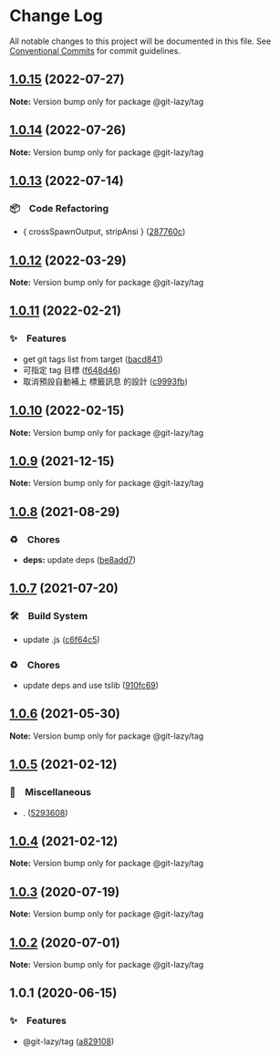 # Change Log

All notable changes to this project will be documented in this file.
See [Conventional Commits](https://conventionalcommits.org) for commit guidelines.

## [1.0.15](https://github.com/bluelovers/ws-git-lazy/compare/@git-lazy/tag@1.0.14...@git-lazy/tag@1.0.15) (2022-07-27)

**Note:** Version bump only for package @git-lazy/tag





## [1.0.14](https://github.com/bluelovers/ws-git-lazy/compare/@git-lazy/tag@1.0.13...@git-lazy/tag@1.0.14) (2022-07-26)

**Note:** Version bump only for package @git-lazy/tag





## [1.0.13](https://github.com/bluelovers/ws-git-lazy/compare/@git-lazy/tag@1.0.12...@git-lazy/tag@1.0.13) (2022-07-14)


### 📦　Code Refactoring

* { crossSpawnOutput, stripAnsi } ([287760c](https://github.com/bluelovers/ws-git-lazy/commit/287760c0cc6a540a6d7e2d561afeb9ba5d737d8f))





## [1.0.12](https://github.com/bluelovers/ws-git-lazy/compare/@git-lazy/tag@1.0.11...@git-lazy/tag@1.0.12) (2022-03-29)

**Note:** Version bump only for package @git-lazy/tag





## [1.0.11](https://github.com/bluelovers/ws-git-lazy/compare/@git-lazy/tag@1.0.10...@git-lazy/tag@1.0.11) (2022-02-21)


### ✨　Features

* get git tags list from target ([bacd841](https://github.com/bluelovers/ws-git-lazy/commit/bacd8419935a8f76fb0f6639d17f239404d94b86))
* 可指定 tag 目標 ([f648d46](https://github.com/bluelovers/ws-git-lazy/commit/f648d4643286d9ca75d531a4744e60713fb71488))
* 取消預設自動補上 標籤訊息 的設計 ([c9993fb](https://github.com/bluelovers/ws-git-lazy/commit/c9993fbd36b8c7d4452818ae0d368ab3e1223c4d))





## [1.0.10](https://github.com/bluelovers/ws-git-lazy/compare/@git-lazy/tag@1.0.9...@git-lazy/tag@1.0.10) (2022-02-15)

**Note:** Version bump only for package @git-lazy/tag





## [1.0.9](https://github.com/bluelovers/ws-git-lazy/compare/@git-lazy/tag@1.0.8...@git-lazy/tag@1.0.9) (2021-12-15)

**Note:** Version bump only for package @git-lazy/tag





## [1.0.8](https://github.com/bluelovers/ws-git-lazy/compare/@git-lazy/tag@1.0.7...@git-lazy/tag@1.0.8) (2021-08-29)


### ♻️　Chores

* **deps:** update deps ([be8add7](https://github.com/bluelovers/ws-git-lazy/commit/be8add78b800730f5056f777b1a94dcf329801ea))





## [1.0.7](https://github.com/bluelovers/ws-git-lazy/compare/@git-lazy/tag@1.0.6...@git-lazy/tag@1.0.7) (2021-07-20)


### 🛠　Build System

* update .js ([c6f64c5](https://github.com/bluelovers/ws-git-lazy/commit/c6f64c52d8aafa63d2e4424bdc36192fe413733f))


### ♻️　Chores

* update deps and use tslib ([910fc69](https://github.com/bluelovers/ws-git-lazy/commit/910fc69537675a16bd0c27bf8d6878196eee51d6))





## [1.0.6](https://github.com/bluelovers/ws-git-lazy/compare/@git-lazy/tag@1.0.5...@git-lazy/tag@1.0.6) (2021-05-30)

**Note:** Version bump only for package @git-lazy/tag





## [1.0.5](https://github.com/bluelovers/ws-git-lazy/compare/@git-lazy/tag@1.0.4...@git-lazy/tag@1.0.5) (2021-02-12)


### 🔖　Miscellaneous

* . ([5293608](https://github.com/bluelovers/ws-git-lazy/commit/529360849e1fb6e74278be035363614635572081))





## [1.0.4](https://github.com/bluelovers/ws-git-lazy/compare/@git-lazy/tag@1.0.3...@git-lazy/tag@1.0.4) (2021-02-12)

**Note:** Version bump only for package @git-lazy/tag





## [1.0.3](https://github.com/bluelovers/ws-git-lazy/compare/@git-lazy/tag@1.0.2...@git-lazy/tag@1.0.3) (2020-07-19)

**Note:** Version bump only for package @git-lazy/tag





## [1.0.2](https://github.com/bluelovers/ws-git-lazy/compare/@git-lazy/tag@1.0.1...@git-lazy/tag@1.0.2) (2020-07-01)

**Note:** Version bump only for package @git-lazy/tag





## 1.0.1 (2020-06-15)


### ✨　Features

*  @git-lazy/tag ([a829108](https://github.com/bluelovers/ws-git-lazy/commit/a829108146c1fb953d83dc91946c534aca1a1bff))
